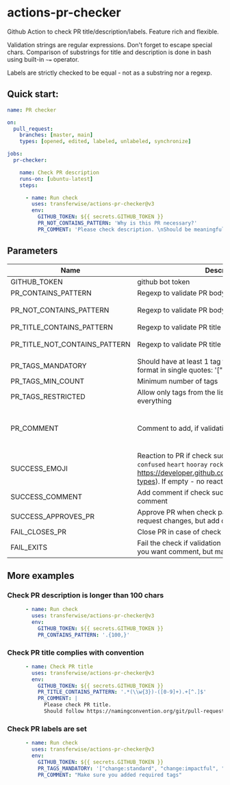 # actions-pr-checker
Github Action to check PR title/description/labels. Feature rich and flexible.

Validation strings are regular expressions. Don't forget to escape special chars.
Comparison of substrings for title and description is done in bash using built-in `~=` operator. 

Labels are strictly checked to be equal - not as a substring nor a regexp.

## Quick start:
```yml
name: PR checker

on:
  pull_request:
    branches: [master, main]
    types: [opened, edited, labeled, unlabeled, synchronize]

jobs:
  pr-checker:

    name: Check PR description
    runs-on: [ubuntu-latest]
    steps:

      - name: Run check
        uses: transferwise/actions-pr-checker@v3
        env:
          GITHUB_TOKEN: ${{ secrets.GITHUB_TOKEN }}
          PR_NOT_CONTAINS_PATTERN: 'Why is this PR necessary?'
          PR_COMMENT: 'Please check description. \nShould be meaningful and not empty.'
```

## Parameters
| Name | Description | Default | Required |
|------|-------------|---------|:--------:|
|GITHUB_TOKEN | github bot token | | yes |
|PR_CONTAINS_PATTERN | Regexp to validate PR body | `.*` | no
|PR_NOT_CONTAINS_PATTERN | Regexp to validate PR body | `pseudo-long-string-constant` | no |
|PR_TITLE_CONTAINS_PATTERN | Regexp to validate PR title | `.*` | no
|PR_TITLE_NOT_CONTAINS_PATTERN | Regexp to validate PR title | `pseudo-long-string-constant` | | 
|PR_TAGS_MANDATORY | Should have at least 1 tag from the list. Use JSON format in single quotes: '["bug", "feature"]' | `` | | 
|PR_TAGS_MIN_COUNT | Minimum number of tags | `0` | |
|PR_TAGS_RESTRICTED | Allow only tags from the list. If empty - allow everything | `` | | 
|PR_COMMENT | Comment to add, if validation not passing| `Please check description. \nShould be meaningful and not empty.` | |
|SUCCESS_EMOJI | Reaction to PR if check success. Possible: `+1` `-1` `laugh` `confused` `heart` `hooray` `rocket` `eyes` (ref: https://developer.github.com/v3/reactions/#reaction-types). If empty - no reaction | `+1` |  |
|SUCCESS_COMMENT | Add comment if check success. If empty - no comment | `` |  |
|SUCCESS_APPROVES_PR | Approve PR when check pass. If set to `false` won't request changes, but add comments instead | true | |
|FAIL_CLOSES_PR | Close PR in case of check fails | false | |
|FAIL_EXITS | Fail the check if validation not passing. Use `false` if you want comment, but mark as check as success | true | |


## More examples
### Check PR description is longer than 100 chars
```yaml
      - name: Run check
        uses: transferwise/actions-pr-checker@v3
        env:
          GITHUB_TOKEN: ${{ secrets.GITHUB_TOKEN }}
          PR_CONTAINS_PATTERN: '.{100,}'
```
### Check PR title complies with convention
```yaml
      - name: Check PR title
        uses: transferwise/actions-pr-checker@v3
        env:
          GITHUB_TOKEN: ${{ secrets.GITHUB_TOKEN }}
          PR_TITLE_CONTAINS_PATTERN: '.*(\\w{3})-([0-9]+).+[^.]$'
          PR_COMMENT: |
            Please check PR title.
            Should follow https://namingconvention.org/git/pull-request-naming.html.
```
### Check PR labels are set
```yaml
      - name: Run check
        uses: transferwise/actions-pr-checker@v3
        env:
          GITHUB_TOKEN: ${{ secrets.GITHUB_TOKEN }}
          PR_TAGS_MANDATORY: '["change:standard", "change:impactful", "change:emergency", "bug"]'
          PR_COMMENT: "Make sure you added required tags"
```
